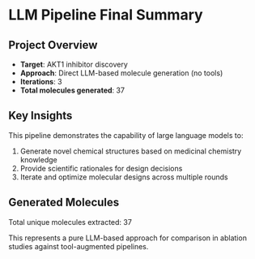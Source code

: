 
# LLM Pipeline Final Summary

## Project Overview
- **Target**: AKT1 inhibitor discovery
- **Approach**: Direct LLM-based molecule generation (no tools)
- **Iterations**: 3
- **Total molecules generated**: 37

## Key Insights
This pipeline demonstrates the capability of large language models to:
1. Generate novel chemical structures based on medicinal chemistry knowledge
2. Provide scientific rationales for design decisions
3. Iterate and optimize molecular designs across multiple rounds

## Generated Molecules
Total unique molecules extracted: 37

This represents a pure LLM-based approach for comparison in ablation studies against tool-augmented pipelines.
